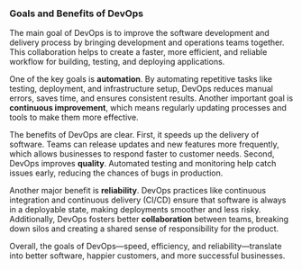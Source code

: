 ### Goals and Benefits of DevOps  

The main goal of DevOps is to improve the software development and delivery process by bringing development and operations teams together. This collaboration helps to create a faster, more efficient, and reliable workflow for building, testing, and deploying applications.  

One of the key goals is **automation**. By automating repetitive tasks like testing, deployment, and infrastructure setup, DevOps reduces manual errors, saves time, and ensures consistent results. Another important goal is **continuous improvement**, which means regularly updating processes and tools to make them more effective.  

The benefits of DevOps are clear. First, it speeds up the delivery of software. Teams can release updates and new features more frequently, which allows businesses to respond faster to customer needs. Second, DevOps improves **quality**. Automated testing and monitoring help catch issues early, reducing the chances of bugs in production.  

Another major benefit is **reliability**. DevOps practices like continuous integration and continuous delivery (CI/CD) ensure that software is always in a deployable state, making deployments smoother and less risky. Additionally, DevOps fosters better **collaboration** between teams, breaking down silos and creating a shared sense of responsibility for the product.  

Overall, the goals of DevOps—speed, efficiency, and reliability—translate into better software, happier customers, and more successful businesses.